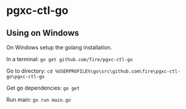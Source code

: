 pgxc-ctl-go
==========

## Using on Windows

On Windows setup the golang installation.

In a terminal: `go get github.com/fire/pgxc-ctl-go`

Go to directory: `cd %USERPROFILE%\go\src\github.com\fire\pgxc-ctl-go\pgxc-ctl-go`

Get go dependencies: `go get`

Run main: `go run main.go`
